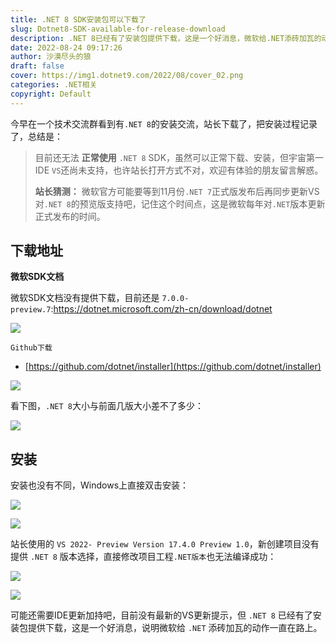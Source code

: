 ```yaml
---
title: .NET 8 SDK安装包可以下载了
slug: Dotnet8-SDK-available-for-release-download
description: .NET 8已经有了安装包提供下载，这是一个好消息，微软给.NET添砖加瓦的动作一直在路上。
date: 2022-08-24 09:17:26
author: 沙漠尽头的狼
draft: false
cover: https://img1.dotnet9.com/2022/08/cover_02.png
categories: .NET相关
copyright: Default
---
```


今早在一个技术交流群看到有`.NET 8`的安装交流，站长下载了，把安装过程记录了，总结是：

>目前还无法 **正常使用** `.NET 8` SDK，虽然可以正常下载、安装，但宇宙第一IDE `VS`还尚未支持，也许站长打开方式不对，欢迎有体验的朋友留言解惑。
>
>**站长猜测：** 微软官方可能要等到11月份`.NET 7`正式版发布后再同步更新VS对`.NET 8`的预览版支持吧，记住这个时间点，这是微软每年对`.NET`版本更新正式发布的时间。

## 下载地址

**微软SDK文档**

微软SDK文档没有提供下载，目前还是 `7.0.0-preview.7`:https://dotnet.microsoft.com/zh-cn/download/dotnet

![](https://img1.dotnet9.com/2022/08/0201.png)

`Github下载`

- [https://github.com/dotnet/installer](https://github.com/dotnet/installer)

![](https://img1.dotnet9.com/2022/08/0202.png)

看下图，`.NET 8`大小与前面几版大小差不了多少：

![](https://img1.dotnet9.com/2022/08/0203.png)

## 安装

安装也没有不同，Windows上直接双击安装：

![](https://img1.dotnet9.com/2022/08/0204.png)

![](https://img1.dotnet9.com/2022/08/0205.png)

站长使用的 `VS 2022- Preview Version 17.4.0 Preview 1.0`，新创建项目没有提供 `.NET 8` 版本选择，直接修改项目工程`.NET版本`也无法编译成功：

![](https://img1.dotnet9.com/2022/08/0206.png)

![](https://img1.dotnet9.com/2022/08/0207.png)

可能还需要IDE更新加持吧，目前没有最新的VS更新提示，但 `.NET 8` 已经有了安装包提供下载，这是一个好消息，说明微软给 `.NET` 添砖加瓦的动作一直在路上。